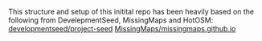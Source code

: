 This structure and setup of this initital repo has been heavily based on the following from DevelepmentSeed, MissingMaps and HotOSM: [developmentseed/project-seed](https://github.com/developmentseed/project-seed) [MissingMaps/missingmaps.github.io](https://github.com/MissingMaps/missingmaps.github.io)
